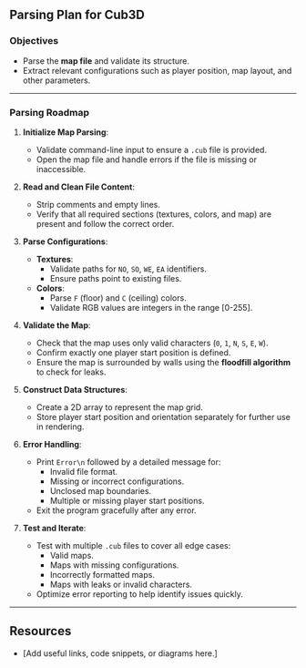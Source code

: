 ## Parsing Plan for Cub3D

### Objectives
- Parse the **map file** and validate its structure.
- Extract relevant configurations such as player position, map layout, and other parameters.

---

### Parsing Roadmap

1. **Initialize Map Parsing**:
   - Validate command-line input to ensure a `.cub` file is provided.
   - Open the map file and handle errors if the file is missing or inaccessible.

2. **Read and Clean File Content**:
   - Strip comments and empty lines.
   - Verify that all required sections (textures, colors, and map) are present and follow the correct order.

3. **Parse Configurations**:
   - **Textures**:
     - Validate paths for `NO`, `SO`, `WE`, `EA` identifiers.
     - Ensure paths point to existing files.
   - **Colors**:
     - Parse `F` (floor) and `C` (ceiling) colors.
     - Validate RGB values are integers in the range [0-255].

4. **Validate the Map**:
   - Check that the map uses only valid characters (`0`, `1`, `N`, `S`, `E`, `W`).
   - Confirm exactly one player start position is defined.
   - Ensure the map is surrounded by walls using the **floodfill algorithm** to check for leaks.

5. **Construct Data Structures**:
   - Create a 2D array to represent the map grid.
   - Store player start position and orientation separately for further use in rendering.

6. **Error Handling**:
   - Print `Error\n` followed by a detailed message for:
     - Invalid file format.
     - Missing or incorrect configurations.
     - Unclosed map boundaries.
     - Multiple or missing player start positions.
   - Exit the program gracefully after any error.

7. **Test and Iterate**:
   - Test with multiple `.cub` files to cover all edge cases:
     - Valid maps.
     - Maps with missing configurations.
     - Incorrectly formatted maps.
     - Maps with leaks or invalid characters.
   - Optimize error reporting to help identify issues quickly.

---

## Resources
- [Add useful links, code snippets, or diagrams here.]
